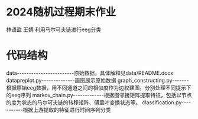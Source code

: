 # 2024随机过程期末作业
林语盈 王婧
利用马尔可夫链进行eeg分类

# 代码结构
data------------------------原始数据，具体解释见data/README.docx
datapreplot.py--------------画图展示原始数据
graph_constructing.py-------根据原始eeg数据，用不同通道之间的相似度作为边权建图，分别处理不同提示下的eeg序列
markov_chain.py-------------根据图邻接矩阵提取特征，包括以节点的度为状态的马尔可夫链的转移矩阵、傅里叶变换状态等。
classification.py-----------根据上游提取的特征进行时间序列分类
